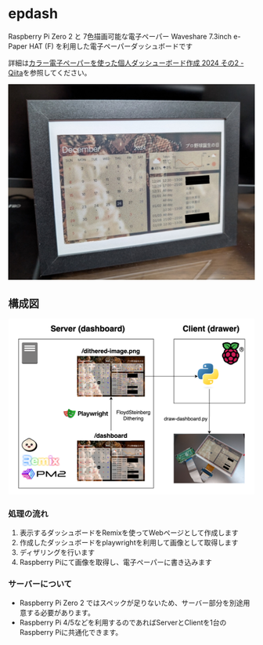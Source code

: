 # epdash

Raspberry Pi Zero 2 と 7色描画可能な電子ペーパー Waveshare 7.3inch e-Paper HAT (F) を利用した電子ペーパーダッシュボードです

詳細は[カラー電子ペーパーを使った個人ダッシューボード作成 2024 その2 - Qiita](https://qiita.com/aoirohn/private/db8d52af4546fabbe032)を参照してください。

![epdash](img/photo_stand.jpg)

## 構成図

![構成](img/diagram.png)

### 処理の流れ

1. 表示するダッシュボードをRemixを使ってWebページとして作成します
2. 作成したダッシュボードをplaywrightを利用して画像として取得します
3. ディザリングを行います
4. Raspberry Piにて画像を取得し、電子ペーパーに書き込みます

### サーバーについて

- Raspberry Pi Zero 2 ではスペックが足りないため、サーバー部分を別途用意する必要があります。
- Raspberry Pi 4/5などを利用するのであればServerとClientを1台のRaspberry Piに共通化できます。

